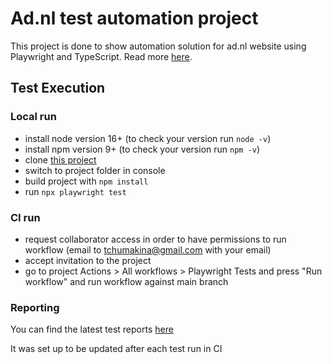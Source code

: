 # Ad.nl test automation project

This project is done to show automation solution for ad.nl website using Playwright and TypeScript.
Read more [here](https://www.cuketest.com/playwright/docs/intro).

## Test Execution

### Local run

- install node version 16+ (to check your version run `node -v`)
- install npm version 9+ (to check your version run `npm -v`)
- clone [this project](https://github.com/tchumakina/adnl-tests.git)
- switch to project folder in console
- build project with `npm install`
- run `npx playwright test`

### CI run

- request collaborator access in order to have permissions to run workflow (email to tchumakina@gmail.com with your
  email)
- accept invitation to the project
- go to project Actions > All workflows > Playwright Tests and press "Run workflow" and run workflow against main branch

### Reporting

You can find the latest test reports [here](https://tchumakina.github.io/adnl-tests/)

It was set up to be updated after each test run in CI

